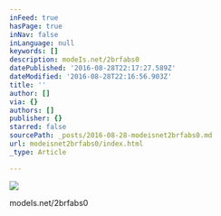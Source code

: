 ```yaml
---
inFeed: true
hasPage: true
inNav: false
inLanguage: null
keywords: []
description: modeIs.net/2brfabs0
datePublished: '2016-08-28T22:17:27.589Z'
dateModified: '2016-08-28T22:16:56.903Z'
title: ''
author: []
via: {}
authors: []
publisher: {}
starred: false
sourcePath: _posts/2016-08-28-modeisnet2brfabs0.md
url: modeisnet2brfabs0/index.html
_type: Article

---
```

![](https://the-grid-user-content.s3-us-west-2.amazonaws.com/6a1563b1-d38c-4775-bbd0-c8e6b331297b.jpg)

modeIs.net/2brfabs0